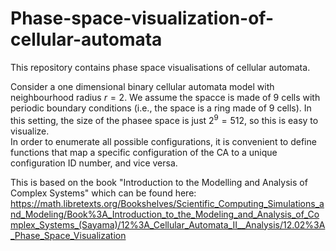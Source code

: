 # Phase-space-visualization-of-cellular-automata

This repository contains phase space visualisations of cellular automata. 

Consider a one dimensional binary cellular automata model with neighbourhood radius $r = 2$. We assume the spacce is made of 9 cells with periodic boundary conditions (i.e., the space is a ring made of 9 cells). In this setting, the size of the phasee space is just $2^9 = 512$, so this is easy to visualize.   
In order to enumerate all possible configurations, it is convenient to define functions that map a specific configuration of the CA to a unique configuration ID number, and vice versa.   

This is based on the book "Introduction to the Modelling and Analysis of Complex Systems" which can be found here: https://math.libretexts.org/Bookshelves/Scientific_Computing_Simulations_and_Modeling/Book%3A_Introduction_to_the_Modeling_and_Analysis_of_Complex_Systems_(Sayama)/12%3A_Cellular_Automata_II__Analysis/12.02%3A_Phase_Space_Visualization
